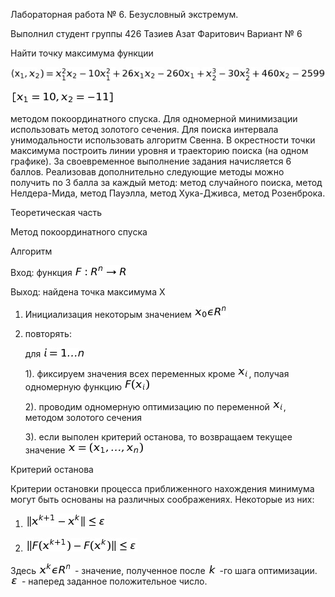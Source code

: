 Лабораторная работа № 6. Безусловный экстремум.

Выполнил студент группы 426
Тазиев Азат Фаритович
Вариант № 6

Найти точку максимума функции

![Image alt](https://github.com/AzatTaziev426/lab6/blob/master/funct.png)

![Image alt](https://github.com/AzatTaziev426/lab6/blob/master/gran.png)

методом покоординатного спуска. Для одномерной минимизации использовать метод золотого сечения. Для поиска интервала унимодальности использовать алгоритм Свенна. В окрестности точки максимума построить линии уровня и траекторию поиска (на одном графике). За своевременное выполнение задания начисляется 6 баллов. Реализовав дополнительно следующие методы можно получить по 3 балла за каждый метод: метод случайного поиска, метод Нелдера-Мида, метод Пауэлла, метод Хука-Дживса, метод Розенброка.

Теоретическая часть

Метод покоординатного спуска

Алгоритм

Вход: функция ![Image alt](https://github.com/AzatTaziev426/lab6/blob/master/FR.png)

Выход: найдена точка максимума X

1. Инициализация некоторым значением  ![Image alt](https://github.com/AzatTaziev426/lab6/blob/master/x0.png)

2. повторять:

      для ![Image alt](https://github.com/AzatTaziev426/lab6/blob/master/in.png)
      
      1). фиксируем значения всех переменных кроме ![Image alt](https://github.com/AzatTaziev426/lab6/blob/master/xi.png), получая одномерную функцию ![Image alt](https://github.com/AzatTaziev426/lab6/blob/master/fxi.png)
      
      2). проводим одномерную оптимизацию по переменной ![Image alt](https://github.com/AzatTaziev426/lab6/blob/master/xi.png), методом золотого сечения
      
      3). если выполен критерий останова, то возвращаем текущее значение ![Image alt](https://github.com/AzatTaziev426/lab6/blob/master/x1xn.png)

Критерий останова

Критерии остановки процесса приближенного нахождения минимума могут быть основаны на различных соображениях. Некоторые из них:

1. ![Image alt](https://github.com/AzatTaziev426/lab6/blob/master/usl1.png)

2. ![Image alt](https://github.com/AzatTaziev426/lab6/blob/master/usl2.png)

Здесь ![Image alt](https://github.com/AzatTaziev426/lab6/blob/master/xkrn.png) - значение, полученное после ![Image alt](https://github.com/AzatTaziev426/lab6/blob/master/k.png) -го шага оптимизации. ![Image alt](https://github.com/AzatTaziev426/lab6/blob/master/E.png) - наперед заданное положительное число. 
        
